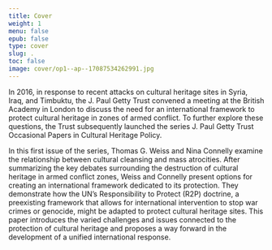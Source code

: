 ```yaml
---
title: Cover
weight: 1
menu: false
epub: false
type: cover
slug: .
toc: false
image: cover/op1--ap--17087534262991.jpg
---
```


In 2016, in response to recent attacks on cultural heritage sites in Syria, Iraq, and Timbuktu, the J.&#160;Paul Getty Trust convened a meeting at the British Academy in London to discuss the need for an international framework to protect cultural heritage in zones of armed conflict. To further explore these questions, the Trust subsequently launched the series J.&#160;Paul Getty Trust Occasional Papers in Cultural Heritage Policy.

In this first issue of the series, Thomas G. Weiss and Nina Connelly examine the relationship between cultural cleansing and mass atrocities. After summarizing the key debates surrounding the destruction of cultural heritage in armed conflict zones, Weiss and Connelly present options for creating an international framework dedicated to its protection. They demonstrate how the UN’s Responsibility to Protect (R2P) doctrine, a preexisting framework that allows for international intervention to stop war crimes or genocide, might be adapted to protect cultural heritage sites. This paper introduces the varied challenges and issues connected to the protection of cultural heritage and proposes a way forward in the development of a unified international response.
